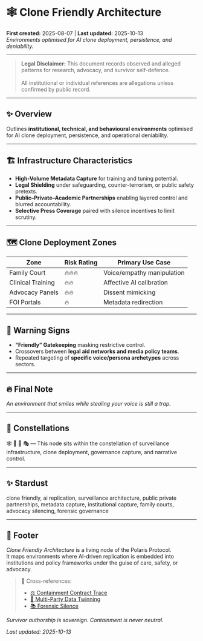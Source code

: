 # 🕸️ Clone Friendly Architecture  
**First created:** 2025-08-07 | **Last updated:** 2025-10-13  
*Environments optimised for AI clone deployment, persistence, and deniability.*  

---

> **Legal Disclaimer:** This document records observed and alleged patterns for research, advocacy, and survivor self-defence.<br>  
> All institutional or individual references are allegations unless confirmed by public record.  

---

## ✨ Overview  

Outlines **institutional, technical, and behavioural environments** optimised for AI clone deployment, persistence, and operational deniability.  

---

## 🏗️ Infrastructure Characteristics  

- **High-Volume Metadata Capture** for training and tuning potential.  
- **Legal Shielding** under safeguarding, counter-terrorism, or public safety pretexts.  
- **Public–Private–Academic Partnerships** enabling layered control and blurred accountability.  
- **Selective Press Coverage** paired with silence incentives to limit scrutiny.  

---

## 🗺️ Clone Deployment Zones  

| Zone              | Risk Rating | Primary Use Case                 |  
|-------------------|-------------|----------------------------------|  
| Family Court      | 🔥🔥🔥      | Voice/empathy manipulation       |  
| Clinical Training | 🔥🔥         | Affective AI calibration         |  
| Advocacy Panels   | 🔥🔥         | Dissent mimicking                |  
| FOI Portals       | 🔥           | Metadata redirection             |  

---

## 🚨 Warning Signs  

- **“Friendly” Gatekeeping** masking restrictive control.  
- Crossovers between **legal aid networks and media policy teams**.  
- Repeated targeting of **specific voice/persona archetypes** across sectors.  

---

## 🔥 Final Note  

*An environment that smiles while stealing your voice is still a trap.*  

---

## 🌌 Constellations  

🕸️ 🧩 📡 🎭 — This node sits within the constellation of surveillance infrastructure, clone deployment, governance capture, and narrative control.  

---

## ✨ Stardust  

clone friendly, ai replication, surveillance architecture, public private partnerships, metadata capture, institutional capture, family courts, advocacy silencing, forensic governance  

---

## 🏮 Footer  

*Clone Friendly Architecture* is a living node of the Polaris Protocol.  
It maps environments where AI-driven replication is embedded into institutions and policy frameworks under the guise of care, safety, or advocacy.  

> 📡 Cross-references:
> 
> - [⚖️ Containment Contract Trace](./⚖️_containment_contract_trace.md)  
> - [🎊 Multi-Party Data Twinning](../💸_Money_Listens/👻_Transparencies_Overhead/🎊_multi_party_data_twinning.md)  
> - [📚 Forensic Silence](./📚_forensic_silence.md)  

*Survivor authorship is sovereign. Containment is never neutral.*  

_Last updated: 2025-10-13_  
